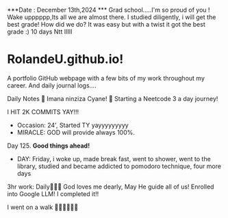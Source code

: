 ***Date : December 13th,2024 *** Grad school.....I'm so proud of you ! Wake upppppp,Its all we are almost there. I studied diligently, i will get the best grade! How did we do? It was easy but with a twist it got the best grade :)
10 days Ntt IIIII
# RolandeU.github.io!

A portfolio GitHub webpage with a few bits of my work throughout my career. And daily journal logs....


Daily Notes
💚 Imana ninziza Cyane! 
💚 Starting a Neetcode 3 a day journey!

I HIT 2K COMMITS YAY!!!

- Occasion: 24', Started TY yayyyyyyyyy
- MIRACLE: GOD will provide always 100%.

Day 125. **Good things ahead!** 
- DAY: Friday, i woke up, made break fast, went to shower, went to the library, studied and became addicted to pomodoro technique, four more days



3hr work: Daily💚💚💚
God loves me dearly, May He guide all of  us!
Enrolled into Google LLM! I completed it!!

I went on a walk 💚💚💚💚💚💚
